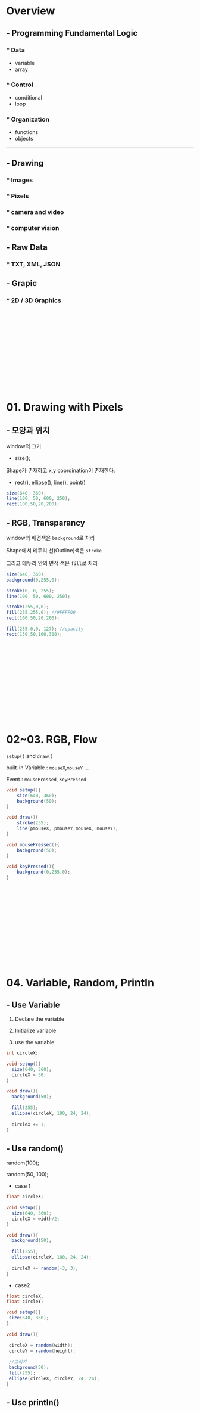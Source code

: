 # Overview
## - Programming Fundamental Logic
### * Data
 - variable
 - array
### * Control
 - conditional
 - loop
### * Organization
 - functions
 - objects

<hr>

## - Drawing 
### * Images
### * Pixels
### * camera and video
### * computer vision

## - Raw Data
### * TXT, XML, JSON

## - Grapic
### * 2D / 3D Graphics

<br><br><br><br><br><br>
<br><br><br><br><br><br>

# 01. Drawing with Pixels
## - 모양과 위치

window의 크기

 - size();

Shape가 존재하고 x,y coordination이 존재한다.

 - rect(), ellipse(), line(), point()

```java
size(640, 360);
line(100, 50, 600, 250);
rect(100,50,20,200);
```

## - RGB, Transparancy

window의 배경색은 `background`로 처리

Shape에서 테두리 선(Outline)색은 `stroke`

그리고 테두리 안의 면적 색은 `fill`로 처리

```java
size(640, 360);
background(0,255,0);

stroke(0, 0, 255);
line(100, 50, 600, 250);

stroke(255,0,0);
fill(255,255,0); //#FFFF00
rect(100,50,20,200);

fill(255,0,0, 127); //opacity
rect(150,50,100,300);
```

<br><br><br><br><br><br>
<br><br><br><br><br><br>


# 02~03. RGB, Flow

`setup()` and `draw()`

built-in Variable : `mouseX`,`mouseY` ...

Event : `mousePressed`, `KeyPressed`

```java
void setup(){
    size(640, 360);
    background(50);
}

void draw(){
    stroke(255);
    line(pmouseX, pmouseY,mouseX, mouseY);
}

void mousePressed(){
    background(50);
}

void keyPressed(){
    background(0,255,0);
}
```

<br><br><br><br><br><br>
<br><br><br><br><br><br>

# 04. Variable, Random, Println

## - Use Variable

1. Declare the variable

2. Initialize variable

3. use the variable

```java
int circleX;

void setup(){
  size(640, 360);
  circleX = 50;
}

void draw(){
  background(50);
  
  fill(255);
  ellipse(circleX, 180, 24, 24);
  
  circleX += 1;
}
```

## - Use random()

random(100);

random(50, 100);

 - case 1

```java
float circleX;

void setup(){
  size(640, 360);
  circleX = width/2;
}

void draw(){
  background(50);
  
  fill(255);
  ellipse(circleX, 180, 24, 24);
  
  circleX += random(-3, 3);
}
```

 - case2

 ```java
float circleX;
float circleY;

void setup(){
  size(640, 360);
}

void draw(){
  
  circleX = random(width);
  circleY = random(height);
  
  //그리기
  background(50);
  fill(255);
  ellipse(circleX, circleY, 24, 24);
}
 ```

## - Use println()


<br><br><br><br><br><br>
<br><br><br><br><br><br>

# 05. Condition and Logical Operation

## - Boolean

```java
void setup(){
    size(640, 360);
}

void draw(){

    background(50);

    if(mouseX > 200){
        background(255,100,0); //RGB
    }
}
```

## - if ~ else if ~ else

 - case 1 

```java
void setup(){
    size(640, 360);
}

void draw(){
    background(0);

    if(mouseX > 500){
        fill(255,0,0);
        rect(300,100,50,50);
    }else if(mouseX > 400){
        fill(0,255,255);
        rect(300,200,50,50);
    }else if(mouseX > 300){
        fill(255,255,0);
        rect(100,300,50,50);
    }else if(mouseX > 200){
        fill(0,255,0);
        rect(300,200,60,50);
    }


    stroke(255);
    line(100, 0, 100, height);
    line(200, 0, 200, height);
    line(300, 0, 300, height);
    line(400, 0, 400, height);
    line(500, 0, 500, height);
}
```

 - case 2

```java
void setup(){
    size(640, 360);
}

void draw(){
    background(0);

    if(mouseX > 500){
        background(255,0,0);
    }else if(mouseX > 400){
        background(0,255,0);
    }else if(mouseX > 300){
        background(255,255,255);
    }else if(mouseX > 200){
        background(255,0,255);
    }else{
        background(255,255,0);
    }


    stroke(255);
    line(100, 0, 100, height);
    line(200, 0, 200, height);
    line(300, 0, 300, height);
    line(400, 0, 400, height);
    line(500, 0, 500, height);
}
```

## - Logical Operator

`&&`, `||`, `!`

 - case 1

```java
float x = 100;
boolean going = false;

void setup(){
    size(400,300);
}

void draw(){
    background(0);
    fill(255);

    ellipse(x, 150, 24, 24);

    if(going){
        x = x + 2;
    }
}

void mousePressed(){
    if(going){
      going = false;
    }else{
      going = true;
    }
}
```

 - case 2

`void mousePressed()`의 Statement를 아래와 같이 변경

```java
void mousePressed(){
  going = !going;
}
```

## - The Bouncing Ball

### * step 1

```java
float circleX;
float xspeed = 2;

void setup(){

    size(640, 360);
    circleX = 0;
}

void draw(){
    background(51);
    fill(102);
    stroke(255);
    ellipse(circleX, height/2, 32, 32);
    circleX += xspeed;
}
```

### * step 2

```java
float circleX;
float speedRule = 10;
float xspeed = speedRule;

void setup(){

    size(640, 360);
    circleX = 0;
}

void draw(){
    background(51);
    fill(102);
    stroke(255);
    ellipse(circleX, height/2, 32, 32);
    circleX += xspeed;

    if(circleX == width){
        println("TRUN ARROUND!!");
    }
    if(circleX > width){
        xspeed -= speedRule;
    }
    if(circleX < 0){
        xspeed = speedRule;
    }
}
```

## * step 3

```java
float circleX;
float speedRule = 10;
float xspeed = speedRule;

void setup(){

    size(640, 360);
    circleX = 0;
}

void draw(){
    background(51);
    fill(102);
    stroke(255);
    ellipse(circleX, height/2, 32, 32);
    circleX += xspeed;

    if(circleX > width || circleX < 0){
        xspeed *= -1;
        //make more and more faster
        //xspeed *= -1.1;
        
        //make more and more slower
        //xspeed *= 0.9;
    }
}
```

<br><br><br><br><br><br>
<br><br><br><br><br><br>

# 06. Looping

## * while loop

 - case 1

```java
float x = 0;

void setup(){
    size(400,300);
}

void draw(){
    background(0);
    
    x = 0;
    
    while(x < width){
        x += 20;
        fill(101);
        stroke(255);
        ellipse(x,150,16,16);
    }
}
```

 - case 2

```java
float x = 0;

void setup(){
    size(400, 300);
}

void draw(){

    background(0);

    x = 0;
    while(x < width){
        if(mouseX < 1){
            x += 1;
        }else{
            x += mouseX;
        }
        fill(101);
        stroke(255);
        ellipse(x,150,16,16);
    }
}
```

## - Two Loops

### * step 1

```java
float x = 0;
float y = 0;

void setup(){
    size(400, 300);
}

void draw(){
    background(0);

    stroke(255);
    strokeWeight(2);

    x = 50;
    while ( x  < width ){
        line(x, 0, x, height);
        x += 50;
    }
    
    y = 50;
    while ( y  < height ){
        line(0, y, width, y);
        y += 50;
    }
}
```
### * step 2

```java
float x = 0;
float y = 0;
float spacing = 50;

void setup(){
    size(400, 300);
}

void draw(){
    background(0);

    spacing += random(-2,2);

    stroke(255);
    strokeWeight(2);

    x = 0;
    while ( x  < width ){
        line(x, 0, x, height);
        x += spacing;
    }
    
    y = 0;
    while ( y  < height ){
        line(0, y, width, y);
        y += spacing;
    }
}
```

## - for loop

```java
float x = 0;
float y = 0;
float spacing = 20;

void setup(){
    size(400, 300);
}

void draw(){
    background(0);

    stroke(255);
    strokeWeight(2);

    x = 0;
    while ( x  < width ){
        line(x, 0, x, height);
        x += spacing;
    }
    
    for(int y = 0; y < height; y += 20){
        line(0, y, width, y);
    }
}
```

## - careful about globalVar and localVar

```java
int num = 10; //global

void setup(){
    float xcircle = 50; //local
}

void draw(){
    println(num); //10
    println(xcircle); //cannot found
}
```

## - loop vs draw

```java
float endX = 0;

void setup(){
    size(400,300);
}

void draw(){
    background(0);
    strokeWeight(2);
    stroke(255);

    int x = 0;
    while( x < endX){
        line(x, 0, x, height);
        x += 20;
    }

    endX += 1;
}
```

## - nested loop

### * why need nested loop

```java
size(400, 300);
background(0);
strokeWeight(2);
stroke(255);
fill(127);

for(int x = 0; x < width; x += 20){
    rect(x, 0, 20 ,20);
}

for(int y = 0; y < height; y+=20){
    rect(0,y, 20, 20);
}
```

### * let's get the right thing

```java
size(400, 300);
background(0);
strokeWeight(2);
stroke(255);
fill(127);

for(int x = 0; x < width; x += 20){
    for(int y = 0; y < height; y+=20){
        rect(x,y, 20, 20);
    }
}
```

### * fun~!

```java
size(400, 300);
background(0);
strokeWeight(2);
stroke(255);
fill(127);

for(int x = 0; x < width; x += 20){
    for(int y = 0; y < height; y+=20){
        fill(random(255));
        rect(x,y, 20, 20);
    }
}
```

<br><br><br><br><br><br>
<br><br><br><br><br><br>

# 07. Functions

## - What is Functions

```java
void setup(){
  size(320,240);
}

void draw(){
   background(0);
   flower();
}

void flower(){
   fill(255,0,0);
   ellipse(100,100,20,20);
}
```

## - Modulization as Functions 1

### * Origin

```java
float x = 0;
float y = 0;
float xspeed = 5;
float yspeed = 2.3;

void setup(){
    size(320, 240);
}

void draw(){
    background(255);
    stroke(0);
    fill(127);
    ellipse(x, y, 32, 32);

    x += xspeed;
    y+= yspeed;

    if( x > width || x < 0){
        xspeed *= -1;
    }
    if( y > height || y < 0){
        yspeed *= -1;
    }
}
```

### * step 1

```java
float x = 0;
float y = 0;
float xspeed = 5;
float yspeed = 2.3;

void setup(){
    size(320, 240);
}

void draw(){
    background(255);
    stroke(0);
    fill(127);
    ellipse(x, y, 32, 32);

    x += xspeed;
    y+= yspeed;

    if( x > width || x < 0){
        xspeed *= -1;
    }
    if( y > height || y < 0){
        yspeed *= -1;
    }
}

void displayBall(){

}

void moveBall(){

}

void checkEdges(){

}
```

### * step 2

```java
float x = 0;
float y = 0;
float xspeed = 5;
float yspeed = 2.3;

void setup(){
    size(320, 240);
}

void draw(){
    background(255);


}

void displayBall(){
    stroke(0);
    fill(127);
    ellipse(x, y, 32, 32);
}

void moveBall(){
    x += xspeed;
    y+= yspeed;
}

void checkEdges(){
    if( x > width || x < 0){
        xspeed *= -1;
    }
    if( y > height || y < 0){
        yspeed *= -1;
    }
}
```

### * step 3

```java
float x = 0;
float y = 0;
float xspeed = 5;
float yspeed = 2.3;

void setup(){
    size(320, 240);
}

void draw(){
    background(255);
    displayBall();
    moveBall();
    checkEdges();

}

void displayBall(){
    stroke(0);
    fill(127);
    ellipse(x, y, 32, 32);
}

void moveBall(){
    x += xspeed;
    y+= yspeed;
}

void checkEdges(){
    if( x > width || x < 0){
        xspeed *= -1;
    }
    if( y > height || y < 0){
        yspeed *= -1;
    }
}
```

만일 여기서 x값을 1000000으로 두거나 필수적으로 호출되어야 할 함수 몇개가 빠지게 된다면 정상적을 동작하기가 힘들 것이다.

## - Modulization as Functions 2

### * step 1
```java
void setup(){
   size(640, 360); 
}

void draw(){
    background(51);
    fill(127);
    stroke(255);
    strokeWeight(2);

    beginShape();
    vertex(100,50);
    vertex(114,80);
    vertex(147,85);
    vertex(123,107);
    vertex(129, 140);
    vertex(100, 125);
    vertex(71, 140);
    vertex(77, 107);
    vertex(53,85);
    vertex(86,80);
    endShape(CLOSE);
}
```

### * step 2
```java
void setup(){
   size(640, 360); 
}

void draw(){
    background(51);
    star();
}

void star(){
    
    fill(127);
    stroke(255);
    strokeWeight(2);

    beginShape();
    vertex(100,50);
    vertex(114,80);
    vertex(147,85);
    vertex(123,107);
    vertex(129, 140);
    vertex(100, 125);
    vertex(71, 140);
    vertex(77, 107);
    vertex(53,85);
    vertex(86,80);
    endShape(CLOSE);
}
```

### * step 3

```java
void setup(){
   size(640, 360); 
}

void draw(){
    background(51);
    star(100,100);
    star(200,300);
}

void star(float x, float y){
    
    fill(127);
    stroke(255);
    strokeWeight(2);

    beginShape();
    vertex(x,y-50);
    vertex(x+14,y-20);
    vertex(x+47,y-15);
    vertex(x+23,y+7);
    vertex(x+29,y+40);
    vertex(x,y+25);
    vertex(x-29,y+40);
    vertex(x-23,y+7);
    vertex(x-47,y-15);
    vertex(x-14,y-20);
    endShape(CLOSE);
}
```


<br><br><br><br><br><br>
<br><br><br><br><br><br>

# 08. Objects

## - Bubble

```java
class Bubble{
 float x;
 float y;
 
 float diameter;
 
 Bubble(float tempD){
    x = width / 2;
    y = height;
    diameter = tempD;
 }
 
 void ascend(){
    y--;
    x = x + random(-2,2);
 }
 
 void display(){
   stroke(0);
   fill(127);
   ellipse(x, y, diameter, diameter);
 }
 
 void top(){
    if(y < diameter/2){
       y = diameter/2;
    }
 }
}

Bubble b1;
Bubble b2;

void setup() {
  size(640, 360);
  b1 = new Bubble(64);
  b2 = new Bubble(16);
}

void draw() {
  background(255);
  b1.ascend();
  b1.display();
  b1.top();
  
  b2.ascend();
  b2.display();
  b2.top();
}
```

## - Particle

### * step 1

```java
class Particle{
   float x, y;
   float r;
   
   Particle(){
     x = random(width);
     y = random(height);
     r = random(4, 18);
       
   }
   
   Particle(float tempX, float tempY, float tempR){
      x = tempX;
      y = tempY;
      r = tempR;
   }
   
   void display(){
     stroke(255);
     noFill();
     ellipse(x, y, r*2, r*2);
   }
  
}

Particle p1;
Particle p2;


void setup(){
  size(600,400);
  p1 = new Particle(100, 100, 50);
  p2 = new Particle();
}

void draw(){
  
   background(0);
   
   
   
   p1.display();
   p2.display();
}
```

### * step 2

```java
class Particle{
   float x, y;
   float r;
   
   Particle(){
     x = random(width);
     y = random(height);
     r = random(4, 18);
       
   }
   
   Particle(float tempX, float tempY, float tempR){
      x = tempX;
      y = tempY;
      r = tempR;
   }
   
   void display(){
     stroke(255);
     noFill();
     ellipse(x, y, r*2, r*2);
   }
  
}

Particle p1;
Particle p2;


void setup(){
  size(600,400);
  p1 = new Particle(100, 100, 50);
  p2 = new Particle(500, 300, 100);
}

void draw(){
  
   background(0);
   
   float d = dist(p1.x, p1.y, p2.x, p2.y);
   if(d < p1.r + p2.r){
      background(0,255,0); 
   }
   
   p2.x = mouseX;
   p2.y = mouseY;
   
   p1.display();
   p2.display();
}
```

### * step 3

```java
class Particle{
   float x, y;
   float r;
   
   Particle(){
     x = random(width);
     y = random(height);
     r = random(4, 18);
       
   }
   
   Particle(float tempX, float tempY, float tempR){
      x = tempX;
      y = tempY;
      r = tempR;
   }
   
   void display(){
     stroke(255);
     noFill();
     ellipse(x, y, r*2, r*2);
   }
   
   boolean overlaps(Particle other){
     float d = dist(this.x, this.y, other.x, other.y);
     if(d < this.r + other.r){
        return true;
     }else{
        return false; 
     }
   }
  
}

Particle p1;
Particle p2;


void setup(){
  size(600,400);
  p1 = new Particle(100, 100, 50);
  p2 = new Particle(500, 300, 100);
}

void draw(){
  
   background(0);
   

   
   if (p1.overlaps(p2)){
       background(0,255,0); 
   }
   
   p2.x = mouseX;
   p2.y = mouseY;
   
   p1.display();
   p2.display();
}
```

### * step 4

```java
class Particle{
   float x, y;
   float r;
   color col;
   
   Particle(){
     x = random(width);
     y = random(height);
     r = random(4, 18);
     col = color(0);
       
   }
   
   Particle(float tempX, float tempY, float tempR){
      x = tempX;
      y = tempY;
      r = tempR;
   }
   
   void display(){
     stroke(255);
     fill(col);
     ellipse(x, y, r*2, r*2);
   }
   
   void overlaps(Particle other){
     float d = dist(this.x, this.y, other.x, other.y);
     if(d < this.r + other.r){
        other.col = color(255,0,0);
     }else{
        other.col = color(0);
     }
   }
  
}

Particle p1;
Particle p2;


void setup(){
  size(600,400);
  p1 = new Particle(100, 100, 50);
  p2 = new Particle(500, 300, 100);
}

void draw(){
  
   background(0);
   

   
   p1.overlaps(p2);
   
   p2.x = mouseX;
   p2.y = mouseY;
   
   p1.display();
   p2.display();
}
```

## - Pass by Value vs Pass by Reference

### * Pass by Value
```java
int x = 50;

void setup(){
  change(x);
  println(x);
}

void change(int val){
    val = val * 2;
}

```

### * Pass by Reference
```java
class Number{

    int num;

    Number(int num){
        this.num = num;
    }
    
    void change(int num){
       this.num = num; 
    }
}

Number x = new Number(50);

x.change(300);

println(x.num);
```

<br><br><br><br><br><br>
<br><br><br><br><br><br>

# 09. Array

## - why need array
### * ready Bubble Object

```java
class Bubble{
 float x;
 float y;
 float diameter;
 float yspeed;
 
 Bubble(float tempD){
    x = random(width);
    y = height;
    diameter = tempD;
    yspeed = random(0.5, 2.5);
 }
 
 void ascend(){
    y -= yspeed;
    x = x + random(-2,2);
 }
 
 void display(){
   stroke(0);
   fill(127);
   ellipse(x, y, diameter, diameter);
 }
 
 void top(){
    if(y < diameter/2){
       y = diameter/2;
    }
 }
}

Bubble b1;
Bubble b2;

void setup() {
  size(640, 360);
  b1 = new Bubble(64);
  b2 = new Bubble(64);
}

void draw() {
  background(255);
  b1.ascend();
  b1.display();
  b1.top();
  
  b2.ascend();
  b2.display();
  b2.top();
}
```

### * change to array

```java
class Bubble{
 float x;
 float y;
 float diameter;
 float yspeed;
 
 Bubble(float tempD){
    x = random(width);
    y = height;
    diameter = tempD;
    yspeed = random(0.5, 2.5);
 }
 
 void ascend(){
    y -= yspeed;
    x = x + random(-2,2);
 }
 
 void display(){
   stroke(0);
   fill(127);
   ellipse(x, y, diameter, diameter);
 }
 
 void top(){
    if(y < diameter/2){
       y = diameter/2;
    }
 }
}

Bubble[] bubbles = new Bubble[2];

void setup() {
  size(640, 360);
  bubbles[0] = new Bubble(64);
  bubbles[1] = new Bubble(64);
}

void draw() {
  background(255);
  bubbles[0].ascend();
  bubbles[0].display();
  bubbles[0].top();
  
  bubbles[1].ascend();
  bubbles[1].display();
  bubbles[1].top();
}
```

### * make many bubbles

```java
class Bubble{
 float x;
 float y;
 float diameter;
 float yspeed;
 
 Bubble(float tempD){
    x = random(width);
    y = height;
    diameter = tempD;
    yspeed = random(0.5, 2.5);
 }
 
 void ascend(){
    y -= yspeed;
    x = x + random(-2,2);
 }
 
 void display(){
   stroke(0);
   fill(127);
   ellipse(x, y, diameter, diameter);
 }
 
 void top(){
    if(y < diameter/2){
       y = diameter/2;
    }
 }
}

Bubble[] bubbles = new Bubble[20];

void setup() {
  size(640, 360);
  for(int i = 0; i < bubbles.length; i++){
      bubbles[i] = new Bubble(64);
  }
}

void draw() {
  background(255);
  for(int i = 0; i < bubbles.length; i++){
    bubbles[i].ascend();
    bubbles[i].display();
    bubbles[i].top();
  }

}
```

### * low performance

```java
class Bubble{
 float x;
 float y;
 float diameter;
 float yspeed;
 
 Bubble(float tempD){
    x = random(width);
    y = height;
    diameter = tempD;
    yspeed = random(0.5, 2.5);
 }
 
 void ascend(){
    y -= yspeed;
    x = x + random(-2,2);
 }
 
 void display(){
   stroke(0);
   fill(127);
   ellipse(x, y, diameter, diameter);
 }
 
 void top(){
    if(y < diameter/2){
       y = diameter/2;
    }
 }
}

Bubble[] bubbles = new Bubble[1000];

void setup() {
  size(640, 360);
  for(int i = 0; i < bubbles.length; i++){
      bubbles[i] = new Bubble(64);
  }
}

void draw() {
  background(255);
  for(int i = 0; i < bubbles.length; i++){
    bubbles[i].ascend();
    bubbles[i].display();
    bubbles[i].top();
  }

}
```

### * make high performance

```
size(640, 360, P2D);
```

<br><br><br><br><br><br>
<br><br><br><br><br><br>


# 10. Images, Pixcels

## - Images

### * 이미지 불러오기 

```java
PImage img;

void setup(){
   size(600,400);
   img = loadImage("none.png");
}

void draw(){
  background(0);
  image(img, 0, 0);
  
  fill(0, 255, 0);
  ellipse(300, 200, 10, 10);
}
```

### * 이미지를 불러오는 것을 실패할 경우 멈춤 현상 해결

```java
PImage img;

void setup(){
   size(600,400);
   img = loadImage("none.png");
}

void draw(){
  try{
    background(0);
    image(img, 0, 0);
    
    fill(0, 255, 0);
    ellipse(300, 200, 10, 10);
  }catch(Exception e){
     e.printStackTrace(); 
     exit();
  }
}
```

### * 마우스로 크기 조절

```java
PImage img;

void setup(){
   size(600,400);
   img = loadImage("lamborghini.png");
}

void draw(){
  try{
    background(0);
    image(img, 0,0, mouseX, mouseY);
  }catch(Exception e){
     e.printStackTrace(); 
     exit();
  }
}
```

### * filtering

```java
PImage img;

void setup(){
   size(600,400);
   img = loadImage("lamborghini.png");
}

void draw(){
  try{
    background(0);
    tint(255,mouseX,mouseY);
    image(img, 0,0, mouseX, mouseY);
  }catch(Exception e){
     e.printStackTrace(); 
     exit();
  }
}
```

## - Pixels

### * get, set
 - get과 set으로 해당 위치 픽셀의 색깔 정보를 얻어오거나 설정할 수 있다.

 ```java
size(600, 400);
background(0);
for(int x = 0; x < width; x++){
    set(x, 200, color(255, 0, 0));
}
 ```

### * 픽셀 다루기

 - case 1

```java
size(600, 400);
background(0);

loadPixels();
for(int i = 0; i < 10000; i++){
  pixels[i] = color(255, 0, 0);
}
updatePixels();
```

- case 2

```java
size(600, 400);
background(0);

loadPixels();
for(int i = 0; i < pixels.length; i++){
  pixels[i] = color(255, 0, 0);
}
updatePixels();
```

- case 3

```java
size(600, 400);
background(0);

loadPixels();
for(int i = 0; i < pixels.length; i++){
  pixels[i] = color(random(255), random(255), random(255));
}
updatePixels();
```

 - case 4

```java
size(600, 400);
background(0);

loadPixels();
for (int x = 0; x < width; x++){
   for(int y = 0; y < height; y++){
      pixels[x+y*width] = color(0, y/2, 0); 
   }
  
}
updatePixels();
```

 - case 5

```java
size(600, 400);
background(0);

loadPixels();
for (int x = 0; x < width; x++){
   for(int y = 0; y < height; y++){
      pixels[x+y*width] = color(0, y/2, x/2); 
   }
  
}
updatePixels();
```


 - case 6

```java
size(600, 400);
background(0);

loadPixels();
for (int x = 0; x < width; x++){
   for(int y = 0; y < height; y++){
       float d = dist(x, y, width/2, height/2);
       pixels[x+y*width] = color(d); 
   }
  
}
updatePixels();
```

## - Control Images

### * 그냥 이미지 불러오기
```java
PImage car;

void setup(){
  size(800,600);
  car = loadImage("lamborghini.png");
}

void draw(){
   try{
     image(car,0,0);
   }catch(Exception e){
      e.printStackTrace();
      exit();
   }
  
}
```

### * blank 이미지 공간에 픽셀단위로 복사 후 PS Window로

```java
10.5
```